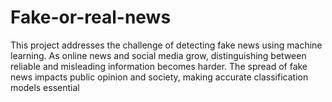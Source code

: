 # Fake-or-real-news
This project addresses the challenge of detecting fake news using machine learning. As online news and social media grow, distinguishing between reliable and misleading information becomes harder. The spread of fake news impacts public opinion and society, making accurate classification models essential
